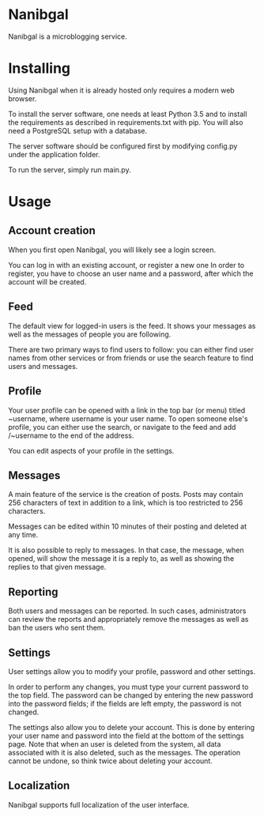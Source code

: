 
# Nanibgal
Nanibgal is a microblogging service. 

# Installing
Using Nanibgal when it is already hosted only requires a modern web browser.

To install the server software, one needs at least Python 3.5 and to install
the requirements as described in requirements.txt with pip. You will also
need a PostgreSQL setup with a database.

The server software should be configured first by modifying config.py
under the application folder.

To run the server, simply run main.py.

# Usage

## Account creation
When you first open Nanibgal, you will likely see a login screen.

You can log in with an existing account, or register a new one
In order to register, you have to choose an user name and a password, after
which the account will be created.

## Feed
The default view for logged-in users is the feed. It shows your messages
as well as the messages of people you are following.

There are two primary ways to find users to follow: you can either find
user names from other services or from friends or use the search feature
to find users and messages.

## Profile
Your user profile can be opened with a link in the top bar (or menu)
titled ~username, where username is your user name. To open someone
else's profile, you can either use the search, or navigate to the
feed and add /~username to the end of the address.

You can edit aspects of your profile in the settings.

## Messages
A main feature of the service is the creation of posts. Posts may contain 256
characters of text in addition to a link, which is too restricted to 256
characters.

Messages can be edited within 10 minutes of their posting and deleted
at any time.

It is also possible to reply to messages. In that case, the message,
when opened, will show the message it is a reply to, as well as showing
the replies to that given message.

## Reporting
Both users and messages can be reported. In such cases, administrators
can review the reports and appropriately remove the messages as well as
ban the users who sent them.

## Settings
User settings allow you to modify your profile, password and
other settings.

In order to perform any changes, you must type your current password
to the top field. The password can be changed by entering the new
password into the password fields; if the fields are left empty, the
password is not changed.

The settings also allow you to delete your account. This is done by
entering your user name and password into the field at the bottom of
the settings page. Note that when an user is deleted from the system,
all data associated with it is also deleted, such as the messages.
The operation cannot be undone, so think twice about deleting your account.

## Localization
Nanibgal supports full localization of the user interface.
